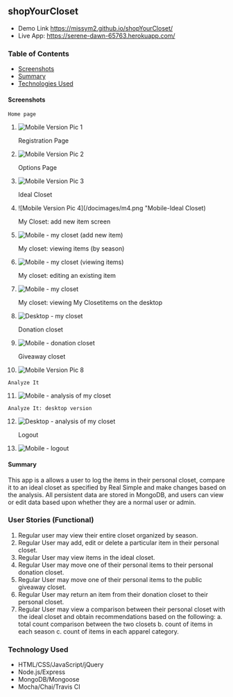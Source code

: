## shopYourCloset
*  Demo Link https://missym2.github.io/shopYourCloset/
*  Live App:  https://serene-dawn-65763.herokuapp.com/


### Table of Contents

 -  [Screenshots](#screenshots)
 -  [Summary](#Summary)
 -  [Technologies Used](#technologies-used)

#### Screenshots
    Home page
1.  ![Mobile Version Pic 1](/docimages/m1.png "Mobile-Login/Home Page")

    Registration Page
2.  ![Mobile Version Pic 2](/docimages/m2.png "Mobile-Registration Page")

    Options Page
3.  ![Mobile Version Pic 3](/docimages/m3.png "Mobile-Options Page")

    Ideal Closet
4.  ![Mobile Version Pic 4](/docimages/m4.png "Mobile-Ideal Closet)

    My Closet:   add new item screen
5.  ![Mobile - my closet (add new item)](/docimages/m5.png "Mobile-My Closet: add an item")

    My closet: viewing items (by season)
6.  ![Mobile - my closet (viewing items)](/docimages/m6.png "Mobile-My Closet")

    My closet: editing an existing item
7.  ![Mobile - my closet](/docimages/m11.png "Mobile-My Closet: edit an item")

    My closet: viewing My Closetitems on the desktop
8.  ![Desktop - my closet](/docimages/m6-desktop.png "Desktop-My Closet")

    Donation closet
9.  ![Mobile - donation closet](/docimages/m7.png "Mobile-Donation Closet")

    Giveaway closet
10.  ![Mobile Version Pic 8](/docimages/m8.png "Mobile-Giveaway Closet")

    Analyze It
11.  ![Mobile - analysis of my closet](/docimages/m9.png "Mobile-Analyze It")

    Analyze It: desktop version
12. ![Desktop - analysis of my closet](/docimages/m9-desktop.png "Desktop-Analyze It")

    Logout
13.  ![Mobile - logout](/docimages/m10.png "Mobile-Logout")

#### Summary
This app is a allows a user to log the items in their personal closet, compare it to an ideal closet as specified by Real Simple and make changes based on the analysis.  All persistent data are stored in MongoDB, and users can view or edit data based upon whether they are a normal user or admin.

### User Stories (Functional)
1.  Regular user may view their entire closet organized by season.
2.  Regular User may add, edit or delete a particular item in their personal closet.
3.  Regular User may view items in the ideal closet.
4.  Regular User may move one of their personal items to their personal donation closet.
5.  Regular User may move one of their personal items to the public giveaway closet.
6.  Regular User may return an item from their donation closet to their personal closet.
7.  Regular User may view a comparison between their personal closet with the ideal closet and obtain recommendations based on the following:
     a.  total count comparison between the two closets
     b.  count of items in each season
     c.  count of items in each apparel category.

### Technology Used
*  HTML/CSS/JavaScript/jQuery
*  Node.js/Express
*  MongoDB/Mongoose
*  Mocha/Chai/Travis CI 
